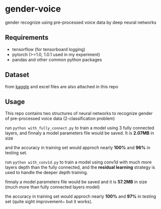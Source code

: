 # gender-voice
gender recognize using pre-processed voice data by deep neural networks

## Requirements 

- tensorflow (for tensorboard logging)
- pytorch (>=1.0, 1.0.1 used in my experiment)
- pandas and other common python packages

## Dataset
from [kaggle](https://www.kaggle.com/primaryobjects/voicegender) and excel files are also attached in this repo

## Usage

This repo contains two structures of neural networks to recognize gender of pre-processed voice data (2-classification problem)

run `python with_fully_connect.py`
to train a model using 3 fully connected layers, and finnaly a model parameters file would be saved. It is **2.07MB** in size

and the accuracy in training set would approch nearly **100%** and **96%** in testing set.

run `python with_conv1d.py` to train a model using conv1d with much more layers depth than the fully connected, and the **residual learning** strategy is used to handle the deeper depth training.

finnaly a model parameters file would be saved and it is **57.2MB** in size (much more than fully connected layers model)

the accuracy in training set would approch nearly **100%** and **97%** in testing set (quite sight improvement~ but it works).

